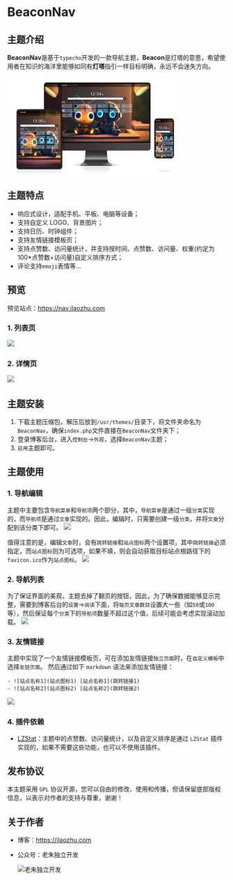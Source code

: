# BeaconNav

## 主题介绍

**BeaconNav**是基于`typecho`开发的一款导航主题，**Beacon**是灯塔的意思，希望使用者在知识的海洋里能够如同有**灯塔**指引一样目标明确，永远不会迷失方向。

![](screenshot.jpg)

## 主题特点

- 响应式设计，适配手机、平板、电脑等设备；
- 支持自定义 LOGO、背景图片；
- 支持日历、时钟组件；
- 支持友情链接模板页；
- 支持点赞数、访问量统计，并支持按时间、点赞数、访问量、权重(约定为 100\*点赞数+访问量)自定义排序方式；
- 评论支持`emoji`表情等...

## 预览

预览站点：<https://nav.ilaozhu.com>

### 1. 列表页

![](https://cdn.jsdelivr.net/gh/ZShijun/image-repo/20240512/480230687f269145be4863c3b17b31ad.png)

### 2. 详情页

![](https://cdn.jsdelivr.net/gh/ZShijun/image-repo/20240512/f8cdef78767a7b52d64fc98fda5738d3.png)

## 主题安装

1. 下载主题压缩包，解压后放到`/usr/themes/`目录下，将文件夹命名为 `BeaconNav`，确保`index.php`文件直接在`BeaconNav`文件夹下；
2. 登录博客后台，进入`控制台`->`外观`，选择`BeaconNav`主题；
3. `启用`主题即可。

## 主题使用

### 1. 导航编辑

主题中主要包含`导航菜单`和`导航项`两个部分，其中，`导航菜单`是通过一级`分类`实现的，而`导航项`是通过`文章`实现的。因此，编辑时，只需要创建一级`分类`，并将`文章`分配到该分类下即可。
![](https://cdn.jsdelivr.net/gh/ZShijun/image-repo/20240505/27e6675718a2ea274265538d74d3ebe2.png)

值得注意的是，编辑`文章`时，会有`跳转链接`和`站点图标`两个设置项，其中`跳转链接`必须指定，而`站点图标`则为可选项，如果不填，则会自动获取目标站点根路径下的`favicon.ico`作为`站点图标`。
![](https://cdn.jsdelivr.net/gh/ZShijun/image-repo/20240505/34d76c7d4f3470041bc7b697de5a30ad.png)

### 2. 导航列表

为了保证界面的美观，主题去掉了翻页的按钮，因此，为了确保数据能够显示完整，需要到博客后台的`设置`->`阅读`下面，将`每页文章数目`设置大一些（如`50`或`100`等），然后保证每个`分类`下的`导航项`数量不超过这个值，后续可能会考虑实现滚动加载。
![](https://cdn.jsdelivr.net/gh/ZShijun/image-repo/20240505/e2a6413980c607ae911e435e2b77fca1.png)

### 3. 友情链接

主题中实现了一个友情链接模板页，可在添加友情链接`独立页面`时，在`自定义模板`中选择`友链页面`。
然后通过如下 `markdown` 语法来添加友情链接：

```
- ![站点名称1](站点图标1) [站点名称1](跳转链接1)
- ![站点名称2](站点图标2) [站点名称2](跳转链接2)
```

![](https://cdn.jsdelivr.net/gh/ZShijun/image-repo/20240505/f603994c51e2d64bf4f20a74174c8252.png)

### 4. 插件依赖

- [LZStat](https://github.com/ZShijun/LZStat)：主题中的点赞数、访问量统计，以及自定义排序是通过 `LZStat` 插件实现的，如果不需要这些功能，也可以不使用该插件。

## 发布协议

本主题采用 `GPL` 协议开源，您可以自由的修改、使用和传播，但请保留底部版权信息，以表示对作者的支持与尊重，谢谢！

## 关于作者

- 博客：<https://ilaozhu.com>
- 公众号：老朱独立开发

  ![老朱独立开发](https://cdn.jsdelivr.net/gh/ZShijun/BeaconNav/static/images/gzh.jpg)
